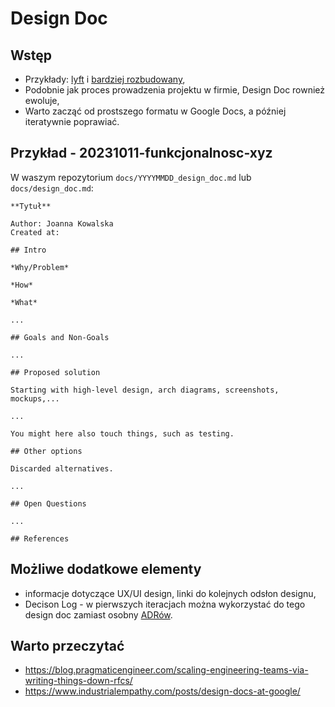# Design Doc

## Wstęp

- Przykłady: [lyft](https://eng.lyft.com/awesome-tech-specs-86eea8e45bb9) i [bardziej rozbudowany](https://adityarohilla.com/2022/03/22/the-system-design-template-i-use/),
- Podobnie jak proces prowadzenia projektu w firmie, Design Doc rownież ewoluje,
- Warto zacząć od prostszego formatu w Google Docs, a później iteratywnie poprawiać.

## Przykład - 20231011-funkcjonalnosc-xyz

W waszym repozytorium `docs/YYYYMMDD_design_doc.md` lub `docs/design_doc.md`:

```
**Tytuł**

Author: Joanna Kowalska
Created at: 

## Intro

*Why/Problem*

*How*

*What*

...

## Goals and Non-Goals

...

## Proposed solution

Starting with high-level design, arch diagrams, screenshots, mockups,... 

...

You might here also touch things, such as testing.

## Other options

Discarded alternatives.

...

## Open Questions

...

## References

```

## Możliwe dodatkowe elementy

- informacje dotyczące UX/UI design, linki do kolejnych odsłon designu,
- Decison Log - w pierwszych iteracjach można wykorzystać do tego design doc zamiast osobny [ADRów](https://github.com/joelparkerhenderson/architecture-decision-record?ref=the-pragmatic-engineer).

## Warto przeczytać

- https://blog.pragmaticengineer.com/scaling-engineering-teams-via-writing-things-down-rfcs/
- https://www.industrialempathy.com/posts/design-docs-at-google/
